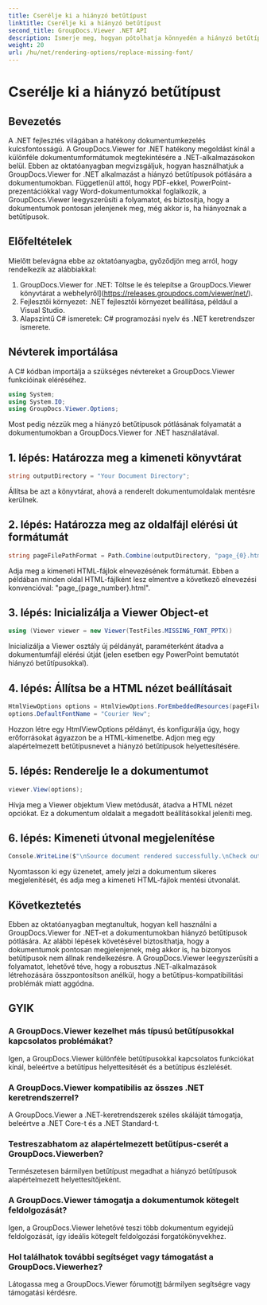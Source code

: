 ```yaml
---
title: Cserélje ki a hiányzó betűtípust
linktitle: Cserélje ki a hiányzó betűtípust
second_title: GroupDocs.Viewer .NET API
description: Ismerje meg, hogyan pótolhatja könnyedén a hiányzó betűtípusokat a .NET-dokumentumokban a GroupDocs.Viewer segítségével. Biztosítsa a pontos megjelenítést egyszerű lépésekkel.
weight: 20
url: /hu/net/rendering-options/replace-missing-font/
---
```


# Cserélje ki a hiányzó betűtípust

## Bevezetés
A .NET fejlesztés világában a hatékony dokumentumkezelés kulcsfontosságú. A GroupDocs.Viewer for .NET hatékony megoldást kínál a különféle dokumentumformátumok megtekintésére a .NET-alkalmazásokon belül. Ebben az oktatóanyagban megvizsgáljuk, hogyan használhatjuk a GroupDocs.Viewer for .NET alkalmazást a hiányzó betűtípusok pótlására a dokumentumokban. Függetlenül attól, hogy PDF-ekkel, PowerPoint-prezentációkkal vagy Word-dokumentumokkal foglalkozik, a GroupDocs.Viewer leegyszerűsíti a folyamatot, és biztosítja, hogy a dokumentumok pontosan jelenjenek meg, még akkor is, ha hiányoznak a betűtípusok.
## Előfeltételek
Mielőtt belevágna ebbe az oktatóanyagba, győződjön meg arról, hogy rendelkezik az alábbiakkal:
1. GroupDocs.Viewer for .NET: Töltse le és telepítse a GroupDocs.Viewer könyvtárat a webhelyről](https://releases.groupdocs.com/viewer/net/).
2. Fejlesztői környezet: .NET fejlesztői környezet beállítása, például a Visual Studio.
3. Alapszintű C# ismeretek: C# programozási nyelv és .NET keretrendszer ismerete.

## Névterek importálása
A C# kódban importálja a szükséges névtereket a GroupDocs.Viewer funkcióinak eléréséhez.

```csharp
using System;
using System.IO;
using GroupDocs.Viewer.Options;
```

Most pedig nézzük meg a hiányzó betűtípusok pótlásának folyamatát a dokumentumokban a GroupDocs.Viewer for .NET használatával.
## 1. lépés: Határozza meg a kimeneti könyvtárat
```csharp
string outputDirectory = "Your Document Directory";
```
Állítsa be azt a könyvtárat, ahová a renderelt dokumentumoldalak mentésre kerülnek.
## 2. lépés: Határozza meg az oldalfájl elérési út formátumát
```csharp
string pageFilePathFormat = Path.Combine(outputDirectory, "page_{0}.html");
```
Adja meg a kimeneti HTML-fájlok elnevezésének formátumát. Ebben a példában minden oldal HTML-fájlként lesz elmentve a következő elnevezési konvencióval: "page_{page_number}.html".
## 3. lépés: Inicializálja a Viewer Object-et
```csharp
using (Viewer viewer = new Viewer(TestFiles.MISSING_FONT_PPTX))
```
Inicializálja a Viewer osztály új példányát, paraméterként átadva a dokumentumfájl elérési útját (jelen esetben egy PowerPoint bemutatót hiányzó betűtípusokkal).
## 4. lépés: Állítsa be a HTML nézet beállításait
```csharp
HtmlViewOptions options = HtmlViewOptions.ForEmbeddedResources(pageFilePathFormat);
options.DefaultFontName = "Courier New";
```
Hozzon létre egy HtmlViewOptions példányt, és konfigurálja úgy, hogy erőforrásokat ágyazzon be a HTML-kimenetbe. Adjon meg egy alapértelmezett betűtípusnevet a hiányzó betűtípusok helyettesítésére.
## 5. lépés: Renderelje le a dokumentumot
```csharp
viewer.View(options);
```
Hívja meg a Viewer objektum View metódusát, átadva a HTML nézet opciókat. Ez a dokumentum oldalait a megadott beállításokkal jeleníti meg.
## 6. lépés: Kimeneti útvonal megjelenítése
```csharp
Console.WriteLine($"\nSource document rendered successfully.\nCheck output in {outputDirectory}.");
```
Nyomtasson ki egy üzenetet, amely jelzi a dokumentum sikeres megjelenítését, és adja meg a kimeneti HTML-fájlok mentési útvonalát.

## Következtetés
Ebben az oktatóanyagban megtanultuk, hogyan kell használni a GroupDocs.Viewer for .NET-et a dokumentumokban hiányzó betűtípusok pótlására. Az alábbi lépések követésével biztosíthatja, hogy a dokumentumok pontosan megjelenjenek, még akkor is, ha bizonyos betűtípusok nem állnak rendelkezésre. A GroupDocs.Viewer leegyszerűsíti a folyamatot, lehetővé téve, hogy a robusztus .NET-alkalmazások létrehozására összpontosítson anélkül, hogy a betűtípus-kompatibilitási problémák miatt aggódna.
## GYIK
### A GroupDocs.Viewer kezelhet más típusú betűtípusokkal kapcsolatos problémákat?
Igen, a GroupDocs.Viewer különféle betűtípusokkal kapcsolatos funkciókat kínál, beleértve a betűtípus helyettesítését és a betűtípus észlelését.
### A GroupDocs.Viewer kompatibilis az összes .NET keretrendszerrel?
A GroupDocs.Viewer a .NET-keretrendszerek széles skáláját támogatja, beleértve a .NET Core-t és a .NET Standard-t.
### Testreszabhatom az alapértelmezett betűtípus-cserét a GroupDocs.Viewerben?
Természetesen bármilyen betűtípust megadhat a hiányzó betűtípusok alapértelmezett helyettesítőjeként.
### A GroupDocs.Viewer támogatja a dokumentumok kötegelt feldolgozását?
Igen, a GroupDocs.Viewer lehetővé teszi több dokumentum egyidejű feldolgozását, így ideális kötegelt feldolgozási forgatókönyvekhez.
### Hol találhatok további segítséget vagy támogatást a GroupDocs.Viewerhez?
 Látogassa meg a GroupDocs.Viewer fórumot[itt](https://forum.groupdocs.com/c/viewer/9) bármilyen segítségre vagy támogatási kérdésre.